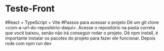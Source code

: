 # Teste-Front
#React + TypeScript + Vite
#Passos para acessar o projeto
Dê um git clone <com-a-url-do-repositório-daqui>.
Acesse o repositório na pasta correta que você baixou, senão não irá conseguir rodar o projeto.
Dê npm install, é importante instalar os pacotes do projeto para fazer ele funcionar.
Depois rode com npm run dev

